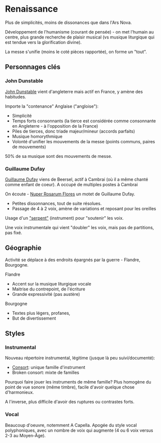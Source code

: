 # Renaissance


Plus de simplicités, moins de dissonances que dans l'Ars Nova.

Développement de l'humanisme (courant de pensée) - on met l'humain au centre, plus grande recherche de plaisir musical (vs musique liturgique qui est tendue vers la glorification divine).

La messe s'unifie (moins le coté pièces rapportée), on forme un "tout".

## Personnages clés

### John Dunstable

[John Dunstable](https://fr.wikipedia.org/wiki/John_Dunstable) vient d'angleterre mais actif en France, y amène des habitudes.

Importe la "contenance" Anglaise ("angloise"):

- Simplicité
- Temps forts consonnants (la tierce est considérée comme consonnante en Angleterre - à l'opposition de la France)
- Piles de tierces, donc triade majeur/mineur (accords parfaits)
- Musique homorythmique
- Volonté d'unifier les mouvements de la messe (points communs, paires de mouvements)

50% de sa musique sont des mouvements de messe.

### Guillaume Dufay

[Guillaume Dufay](https://fr.wikipedia.org/wiki/Guillaume_Dufay) viens de Beersel, actif à Cambrai (où il a même chanté comme enfant de coeur). A occupé de multiples postes à Cambrai

On écoute - [Nuper Rosarum Flores](https://www.youtube.com/watch?v=hGW2HL35kqY) un motet de Guillaume Dufay. 

- Petites dissonnances, tout de suite résolues.
- Passage de 4 à 2 voix, amène de variations et reposant pour les oreilles

Usage d'un ["serpent"](https://fr.wikipedia.org/wiki/Serpent_(musique)) (instrument) pour "soutenir" les voix.

Une voix instrumentale qui vient "doubler" les voix, mais pas de partitions, pas fixé.

## Géographie

Activité se déplace à des endroits épargnés par la guerre - Flandre, Bourgogne.

Flandre

- Accent sur la musique liturgique vocale
- Maitrise du contrepoint, de l'écriture
- Grande expressivité (pas austère)

Bourgogne

- Textes plus légers, profanes, 
- But de divertissement

## Styles
### Instrumental 

Nouveau répertoire instrumental, légitime (jusque là peu suivi/documenté):

- [Consort](https://fr.wikipedia.org/wiki/Consort): unique famille d'instrument
- Broken consort: mixte de familles

Pourquoi faire jouer les instruments de même famille? Plus homogène du point de vue sonore (même timbre), facile d'avoir quelque chose d'harmonieux.

A l'inverse, plus difficile d'avoir des ruptures ou contrastes forts.

### Vocal

Beaucoup d'oeuvre, notemment A Capella. Apogée du style vocal polyphoniques, avec un nombre de voix qui augmente (4 ou 6 voix versus 2-3 au Moyen-Âge).